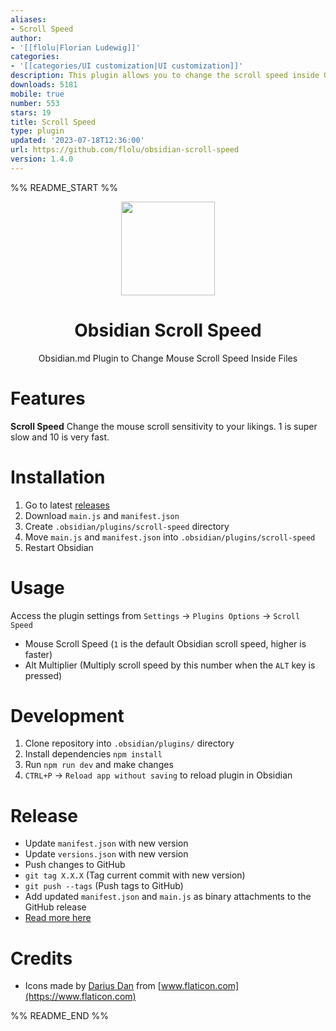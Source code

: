 ```yaml
---
aliases:
- Scroll Speed
author:
- '[[flolu|Florian Ludewig]]'
categories:
- '[[categories/UI customization|UI customization]]'
description: This plugin allows you to change the scroll speed inside Obsidian notes.
downloads: 5181
mobile: true
number: 553
stars: 19
title: Scroll Speed
type: plugin
updated: '2023-07-18T12:36:00'
url: https://github.com/flolu/obsidian-scroll-speed
version: 1.4.0
---
```


%% README_START %%

<div align="center">
  <a href="https://github.com/flolu/obsidian-scroll-speed">
    <img width="150px" height="auto" src="./.github/mouse.png" />
  </a>
  <br>
  <h1>Obsidian Scroll Speed</h1>
  <p> Obsidian.md Plugin to Change Mouse Scroll Speed Inside Files </p>
</div>

# Features

**Scroll Speed**
Change the mouse scroll sensitivity to your likings. 1 is super slow and 10 is very fast.

# Installation

1. Go to latest [releases](https://github.com/flolu/obsidian-scroll-speed/releases/latest)
2. Download `main.js` and `manifest.json`
3. Create `.obsidian/plugins/scroll-speed` directory
4. Move `main.js` and `manifest.json` into `.obsidian/plugins/scroll-speed`
5. Restart Obsidian

# Usage

Access the plugin settings from `Settings` -> `Plugins Options` -> `Scroll Speed`

- Mouse Scroll Speed (`1` is the default Obsidian scroll speed, higher is faster)
- Alt Multiplier (Multiply scroll speed by this number when the `ALT` key is pressed)

# Development

1. Clone repository into `.obsidian/plugins/` directory
2. Install dependencies `npm install`
3. Run `npm run dev` and make changes
4. `CTRL+P` -> `Reload app without saving` to reload plugin in Obsidian

# Release

- Update `manifest.json` with new version
- Update `versions.json` with new version
- Push changes to GitHub
- `git tag X.X.X` (Tag current commit with new version)
- `git push --tags` (Push tags to GitHub)
- Add updated `manifest.json` and `main.js` as binary attachments to the GitHub release
- [Read more here](https://github.com/obsidianmd/obsidian-sample-plugin#releasing-new-releases)

# Credits

- Icons made by [Darius Dan](https://www.flaticon.com/authors/darius-dan) from [www.flaticon.com](https://www.flaticon.com)


%% README_END %%